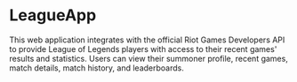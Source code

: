 # LeagueApp

This web application integrates with the official Riot Games Developers API to provide League of Legends players with access to their recent games' results and statistics. Users can view their summoner profile, recent games, match details, match history, and leaderboards.
